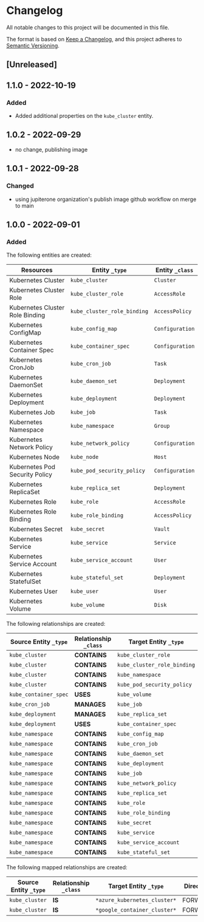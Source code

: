 # Changelog

All notable changes to this project will be documented in this file.

The format is based on [Keep a Changelog](https://keepachangelog.com/en/1.0.0/),
and this project adheres to
[Semantic Versioning](https://semver.org/spec/v2.0.0.html).

## [Unreleased]

## 1.1.0 - 2022-10-19

### Added

- Added additional properties on the `kube_cluster` entity.

## 1.0.2 - 2022-09-29

- no change, publishing image

## 1.0.1 - 2022-09-28

### Changed

- using jupiterone organization's publish image github workflow on merge to main

## 1.0.0 - 2022-09-01

### Added

The following entities are created:

| Resources                       | Entity `_type`              | Entity `_class` |
| ------------------------------- | --------------------------- | --------------- |
| Kubernetes Cluster              | `kube_cluster`              | `Cluster`       |
| Kubernetes Cluster Role         | `kube_cluster_role`         | `AccessRole`    |
| Kubernetes Cluster Role Binding | `kube_cluster_role_binding` | `AccessPolicy`  |
| Kubernetes ConfigMap            | `kube_config_map`           | `Configuration` |
| Kubernetes Container Spec       | `kube_container_spec`       | `Configuration` |
| Kubernetes CronJob              | `kube_cron_job`             | `Task`          |
| Kubernetes DaemonSet            | `kube_daemon_set`           | `Deployment`    |
| Kubernetes Deployment           | `kube_deployment`           | `Deployment`    |
| Kubernetes Job                  | `kube_job`                  | `Task`          |
| Kubernetes Namespace            | `kube_namespace`            | `Group`         |
| Kubernetes Network Policy       | `kube_network_policy`       | `Configuration` |
| Kubernetes Node                 | `kube_node`                 | `Host`          |
| Kubernetes Pod Security Policy  | `kube_pod_security_policy`  | `Configuration` |
| Kubernetes ReplicaSet           | `kube_replica_set`          | `Deployment`    |
| Kubernetes Role                 | `kube_role`                 | `AccessRole`    |
| Kubernetes Role Binding         | `kube_role_binding`         | `AccessPolicy`  |
| Kubernetes Secret               | `kube_secret`               | `Vault`         |
| Kubernetes Service              | `kube_service`              | `Service`       |
| Kubernetes Service Account      | `kube_service_account`      | `User`          |
| Kubernetes StatefulSet          | `kube_stateful_set`         | `Deployment`    |
| Kubernetes User                 | `kube_user`                 | `User`          |
| Kubernetes Volume               | `kube_volume`               | `Disk`          |

The following relationships are created:

| Source Entity `_type` | Relationship `_class` | Target Entity `_type`       |
| --------------------- | --------------------- | --------------------------- |
| `kube_cluster`        | **CONTAINS**          | `kube_cluster_role`         |
| `kube_cluster`        | **CONTAINS**          | `kube_cluster_role_binding` |
| `kube_cluster`        | **CONTAINS**          | `kube_namespace`            |
| `kube_cluster`        | **CONTAINS**          | `kube_pod_security_policy`  |
| `kube_container_spec` | **USES**              | `kube_volume`               |
| `kube_cron_job`       | **MANAGES**           | `kube_job`                  |
| `kube_deployment`     | **MANAGES**           | `kube_replica_set`          |
| `kube_deployment`     | **USES**              | `kube_container_spec`       |
| `kube_namespace`      | **CONTAINS**          | `kube_config_map`           |
| `kube_namespace`      | **CONTAINS**          | `kube_cron_job`             |
| `kube_namespace`      | **CONTAINS**          | `kube_daemon_set`           |
| `kube_namespace`      | **CONTAINS**          | `kube_deployment`           |
| `kube_namespace`      | **CONTAINS**          | `kube_job`                  |
| `kube_namespace`      | **CONTAINS**          | `kube_network_policy`       |
| `kube_namespace`      | **CONTAINS**          | `kube_replica_set`          |
| `kube_namespace`      | **CONTAINS**          | `kube_role`                 |
| `kube_namespace`      | **CONTAINS**          | `kube_role_binding`         |
| `kube_namespace`      | **CONTAINS**          | `kube_secret`               |
| `kube_namespace`      | **CONTAINS**          | `kube_service`              |
| `kube_namespace`      | **CONTAINS**          | `kube_service_account`      |
| `kube_namespace`      | **CONTAINS**          | `kube_stateful_set`         |

The following mapped relationships are created:

| Source Entity `_type` | Relationship `_class` | Target Entity `_type`        | Direction |
| --------------------- | --------------------- | ---------------------------- | --------- |
| `kube_cluster`        | **IS**                | `*azure_kubernetes_cluster*` | FORWARD   |
| `kube_cluster`        | **IS**                | `*google_container_cluster*` | FORWARD   |
